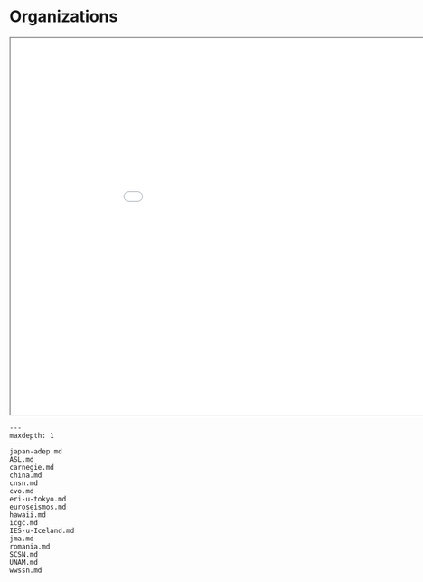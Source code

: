 

# Organizations

<p>
<iframe src="../../_static/station_map.html"  width="1000px" height="666px"></iframe>
</p>


```{toctree}
---
maxdepth: 1
---
japan-adep.md
ASL.md
carnegie.md
china.md
cnsn.md
cvo.md
eri-u-tokyo.md
euroseismos.md
hawaii.md
icgc.md
IES-u-Iceland.md
jma.md
romania.md
SCSN.md
UNAM.md
wwssn.md
```